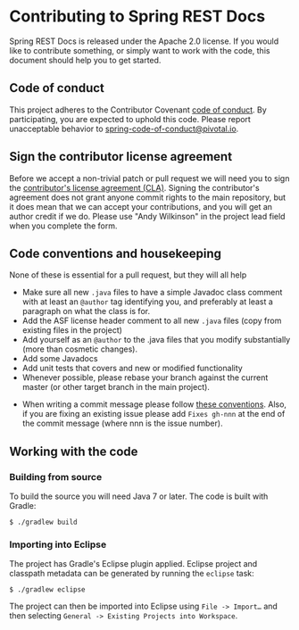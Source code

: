 # Contributing to Spring REST Docs

Spring REST Docs is released under the Apache 2.0 license. If you would like to
contribute something, or simply want to work with the code, this document should help you
to get started.

## Code of conduct

This project adheres to the Contributor Covenant [code of conduct][1]. By participating,
you are expected to uphold this code. Please report unacceptable behavior to
spring-code-of-conduct@pivotal.io.

## Sign the contributor license agreement

Before we accept a non-trivial patch or pull request we will need you to sign the
[contributor's license agreement (CLA)][2]. Signing the contributor's agreement does not
grant anyone commit rights to the main repository, but it does mean that we can accept
your contributions, and you will get an author credit if we do. Please use "Andy
Wilkinson" in the project lead field when you complete the form.


## Code conventions and housekeeping

None of these is essential for a pull request, but they will all help

- Make sure all new `.java` files to have a simple Javadoc class comment with at least an
  `@author` tag identifying you, and preferably at least a paragraph on what the class is
  for.
- Add the ASF license header comment to all new `.java` files (copy from existing files
  in the project)
- Add yourself as an `@author` to the .java files that you modify substantially (more
  than cosmetic changes).
- Add some Javadocs
- Add unit tests that covers and new or modified functionality
- Whenever possible, please rebase your branch against the current master (or other
  target branch in the main project).
* When writing a commit message please follow [these conventions][3]. Also, if you are
  fixing an existing issue please add `Fixes gh-nnn` at the end of the commit message
  (where nnn is the issue number).

## Working with the code

### Building from source

To build the source you will need Java 7 or later. The code is built with Gradle:

```
$ ./gradlew build
```

### Importing into Eclipse

The project has Gradle's Eclipse plugin applied. Eclipse project and classpath metadata
can be generated by running the `eclipse` task:

```
$ ./gradlew eclipse
```

The project can then be imported into Eclipse using `File -> Import…` and then selecting
`General -> Existing Projects into Workspace`.

[1]: CODE_OF_CONDUCT.md
[2]: https://support.springsource.com/spring_committer_signup
[3]: http://tbaggery.com/2008/04/19/a-note-about-git-commit-messages.html